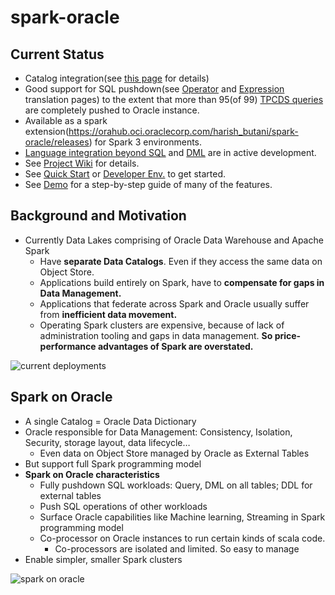 # spark-oracle
  
## Current Status
- Catalog integration(see [this page](https://orahub.oci.oraclecorp.com/harish_butani/spark-oracle/wikis/Oracle-Catalog) for details)
- Good support for SQL pushdown(see [Operator](https://orahub.oci.oraclecorp.com/harish_butani/spark-oracle/wikis/Operator-Translation)
  and [Expression](https://orahub.oci.oraclecorp.com/harish_butani/spark-oracle/wikis/Expression-Translation) translation pages)
  to the extent that more than 95(of 99) [TPCDS queries](https://orahub.oci.oraclecorp.com/harish_butani/spark-oracle/wikis/TPCDS-Queries)
  are completely pushed to Oracle instance.
- Available as a spark extension(https://orahub.oci.oraclecorp.com/harish_butani/spark-oracle/releases)
  for Spark 3 environments.  
- [Language integration beyond SQL](https://orahub.oci.oraclecorp.com/harish_butani/spark-oracle/wikis/Language-Integration)
  and [DML](https://orahub.oci.oraclecorp.com/harish_butani/spark-oracle/-/wikis/Write-Path-Flow) are in active development.
- See [Project Wiki](https://orahub.oci.oraclecorp.com/harish_butani/spark-oracle/wikis/home) for details.
- See [Quick Start](https://orahub.oci.oraclecorp.com/harish_butani/spark-oracle/wikis/Quick-Start-Guide)
  or [Developer Env.](https://orahub.oci.oraclecorp.com/harish_butani/spark-oracle/wikis/Developer-Env)
  to get started.
- See [Demo](https://orahub.oci.oraclecorp.com/harish_butani/spark-oracle/wikis/Demo) for a step-by-step
  guide of many of the features.

## Background and Motivation
- Currently Data Lakes comprising of Oracle Data Warehouse and Apache Spark
  - Have **separate Data Catalogs**. Even if they access the same data on Object Store.
  - Applications build entirely on Spark, have to **compensate for gaps in Data Management.**
  - Applications that federate across Spark and Oracle usually suffer from
    **inefficient data movement.**
  - Operating Spark clusters are expensive, because of lack of administration tooling
    and gaps in data management. **So price-performance advantages of Spark are overstated.**

![current deployments](https://orahub.oci.oraclecorp.com/harish_butani/spark-oracle/wikis/uploads/currentDeploymentDrawbacks.png)
    
## Spark on Oracle
- A single Catalog = Oracle Data Dictionary
- Oracle responsible for Data Management: Consistency, Isolation, Security, storage layout,
  data lifecycle…
  - Even data on Object Store managed by Oracle as External Tables
- But support full Spark programming model
- **Spark on Oracle characteristics**
  - Fully pushdown SQL workloads: Query, DML on all tables; DDL for external tables
  - Push SQL operations of other workloads
  - Surface Oracle capabilities like Machine learning, Streaming in Spark programming model
  - Co-processor on Oracle instances to run certain kinds of  scala code.
    - Co-processors are isolated and limited. So easy to manage
- Enable simpler, smaller Spark clusters
  
![spark on oracle](https://orahub.oci.oraclecorp.com/harish_butani/spark-oracle/wikis/uploads/spark-on-oracle.png)
